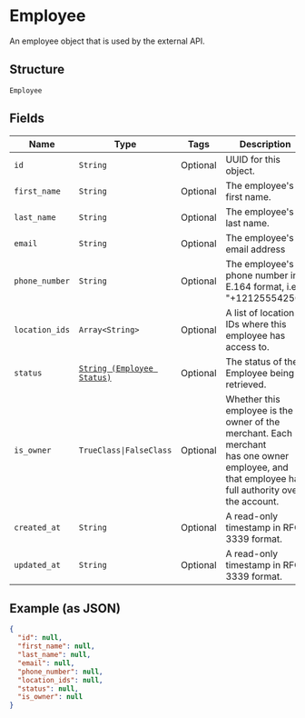 
# Employee

An employee object that is used by the external API.

## Structure

`Employee`

## Fields

| Name | Type | Tags | Description |
|  --- | --- | --- | --- |
| `id` | `String` | Optional | UUID for this object. |
| `first_name` | `String` | Optional | The employee's first name. |
| `last_name` | `String` | Optional | The employee's last name. |
| `email` | `String` | Optional | The employee's email address |
| `phone_number` | `String` | Optional | The employee's phone number in E.164 format, i.e. "+12125554250" |
| `location_ids` | `Array<String>` | Optional | A list of location IDs where this employee has access to. |
| `status` | [`String (Employee Status)`](../../doc/models/employee-status.md) | Optional | The status of the Employee being retrieved. |
| `is_owner` | `TrueClass\|FalseClass` | Optional | Whether this employee is the owner of the merchant. Each merchant<br>has one owner employee, and that employee has full authority over<br>the account. |
| `created_at` | `String` | Optional | A read-only timestamp in RFC 3339 format. |
| `updated_at` | `String` | Optional | A read-only timestamp in RFC 3339 format. |

## Example (as JSON)

```json
{
  "id": null,
  "first_name": null,
  "last_name": null,
  "email": null,
  "phone_number": null,
  "location_ids": null,
  "status": null,
  "is_owner": null
}
```

